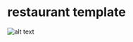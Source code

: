 # restaurant template

![alt text](https://github.com/BlackGold-1989/FoodDelivery-Flutter/tree/restaurant/main.JPEG?raw=true)


